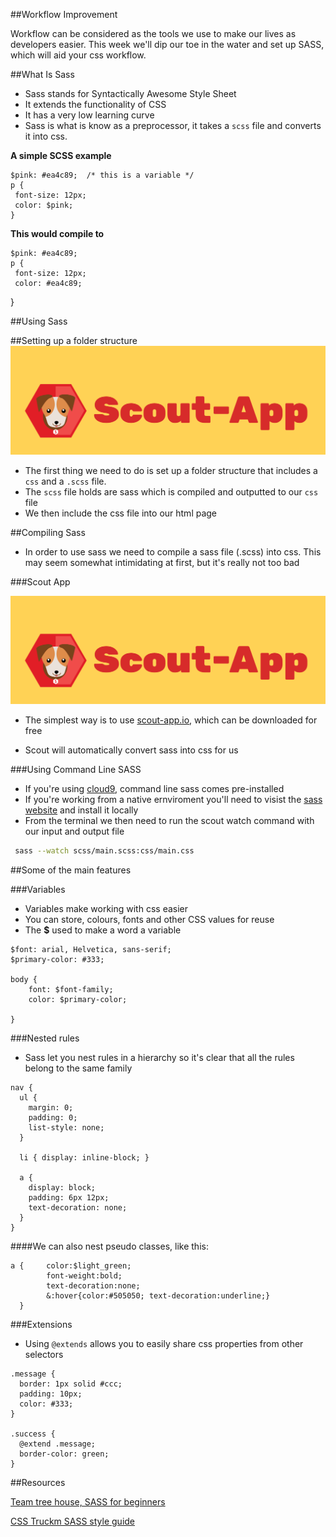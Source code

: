 ##Workflow Improvement 

Workflow can be considered as the tools we use to make our lives as developers easier. This week we'll dip our toe in the water and set up SASS, which will aid your css workflow. 

##What Is Sass 

- Sass stands for Syntactically Awesome Style Sheet
- It extends the functionality of CSS
- It has a very low learning curve 
- Sass is what is know as a preprocessor, it takes a `scss` file and converts it into css. 

**A simple SCSS example**

```
$pink: #ea4c89;  /* this is a variable */
p {
 font-size: 12px;
 color: $pink;
}
```
**This would compile to**

```
$pink: #ea4c89;
p {
 font-size: 12px;
 color: #ea4c89;
```
}


##Using Sass

##Setting up a folder structure
 ![assets/scout_app.png](assets/scout_app.png)
 - The first thing we need to do is set up a folder structure that includes a `css` and a `.scss` file.
 - The `scss` file holds are sass which is compiled and outputted to our `css` file
 - We then include the css file into our html page
  
 
##Compiling Sass 

 - In order to use sass we need to compile a sass file (.scss) into css. This may seem somewhat intimidating at first, but it's really not too bad
 

###Scout App

![assets/scout_app.png](assets/scout_app.png)
  
 
 - The simplest way is to use [scout-app.io](http://scout-app.io), which can be downloaded for free

 - Scout will automatically convert sass into css for us



###Using Command Line SASS 

- If you're using [cloud9](http://www.cloud9.io), command line sass comes pre-installed 
- If you're working from a native ernviroment you'll need to visist the [sass website](http://sass-lang.com/install) and install it locally 
- From the terminal we then need to run the scout watch command with our input and output file

```bash  
 sass --watch scss/main.scss:css/main.css
``` 
 
##Some of the main features 

###Variables

 - Variables make working with css easier 
 - You can store, colours, fonts and other CSS values for reuse 
 - The **$** used to make a word a variable 

```
$font: arial, Helvetica, sans-serif;
$primary-color: #333;

body {
	font: $font-family;
	color: $primary-color;
	
}
```



###Nested rules 

- Sass let you nest rules in a hierarchy so it's clear that all the rules belong to the same family 


```
nav {
  ul {
    margin: 0;
    padding: 0;
    list-style: none;
  }

  li { display: inline-block; }

  a {
    display: block;
    padding: 6px 12px;
    text-decoration: none;
  }
}

```

####We can also nest pseudo classes, like this:

```
a {		color:$light_green; 
		font-weight:bold; 
		text-decoration:none;
 		&:hover{color:#505050; text-decoration:underline;}
  }

```

###Extensions 

- Using `@extends` allows you to easily share css properties from other selectors


```
.message {
  border: 1px solid #ccc;
  padding: 10px;
  color: #333;
}

.success {
  @extend .message;
  border-color: green;
}

```





##Resources 

[Team tree house, SASS for beginners](http://blog.teamtreehouse.com/the-absolute-beginners-guide-to-sass)

[CSS Truckm SASS style guide](https://css-tricks.com/sass-style-guide/
)
